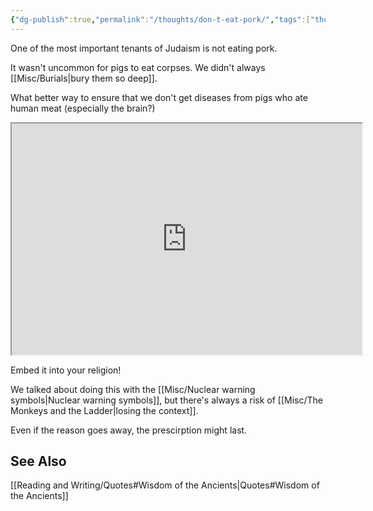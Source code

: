 ```yaml
---
{"dg-publish":true,"permalink":"/thoughts/don-t-eat-pork/","tags":["thoughts","wisdom of the ancients"],"noteIcon":1}
---
```



One of the most important tenants of Judaism is not eating pork. 

It wasn't uncommon for pigs to eat corpses. We didn't always [[Misc/Burials\|bury them so deep]].

What better way to ensure that we don't get diseases from pigs who ate human meat (especially the brain?)

<iframe src="https://twitter.com/Foone/status/1012789232555864064" width="560" height="370" alt="@foone: friendly reminder since this is going around again: DO NOT EAT THE RICH! it's called bio-magnification, people! the rich are at the top of the food chain, so they accumulate toxins from their food at a greatly increased rate. Instead, /compost/ the rich."></iframe>


Embed it into your religion!

We talked about doing this with the [[Misc/Nuclear warning symbols\|Nuclear warning symbols]], but there's always a risk of [[Misc/The Monkeys and the Ladder\|losing the context]].

Even if the reason goes away, the prescirption might last.

## See Also
[[Reading and Writing/Quotes#Wisdom of the Ancients\|Quotes#Wisdom of the Ancients]]

